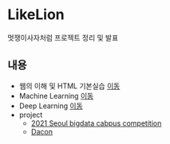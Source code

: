 # LikeLion
멋쟁이사자처럼 프로젝트 정리 및 발표

## 내용
  * 웹의 이해 및 HTML 기본실습 [이동](https://github.com/sjoonl/LikeLion/tree/main/web)
  * Machine Learning [이동](https://github.com/sjoonl/LikeLion/tree/main/machin_learning)
  * Deep Learning [이동](https://github.com/sjoonl/LikeLion/tree/main/deep_learning)
  * project 
    * [2021 Seoul bigdata cabpus competition](https://github.com/sjoonl/LikeLion/tree/main/project/2021_seoul_bigdata_campus_competition
)
    * [Dacon](https://github.com/sjoonl/LikeLion/tree/main/project/Dacon)

